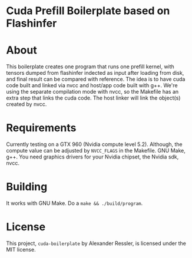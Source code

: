 # Cuda Prefill Boilerplate based on Flashinfer

# About

This boilerplate creates one program that runs one prefill kernel,
with tensors dumped from flashinfer indected as input after loading 
from disk, and final result can be compared with reference.
The idea is to have cuda code built and linked via nvcc and host/app
code built with g++. We're using the separate compilation mode with
nvcc, so the Makefile has an extra step that links the cuda code.
The host linker will link the object(s) created by nvcc.


# Requirements

Currently testing on a GTX 960 (Nvidia compute level 5.2).
Although, the compute value can be adjusted by `NVCC_FLAGS` in the Makefile.
GNU Make, g++.
You need graphics drivers for your Nvidia chipset, the Nvidia sdk, nvcc.


# Building

It works with GNU Make. Do a `make && ./build/program`.


# License

This project, `cuda-boilerplate` by Alexander Ressler,
is licensed under the MIT license.
